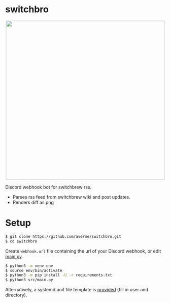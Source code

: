 # switchbro

<p align="center"><img src="https://i.imgur.com/EXSL1i6.png" height=500></p>

Discord webhook bot for switchbrew rss.
+ Parses rss feed from switchbrew wiki and post updates.
+ Renders diff as png

# Setup
```sh
$ git clone https://github.com/averne/switchbro.git
$ cd switchbro
```
Create `webhook.url` file containing the url of your Discord webhook, or edit [main.py](https://github.com/averne/switchbro/blob/master/src/main.py).
```sh
$ python3 -m venv env
$ source env/bin/activate
$ python3 -m pip install -U -r requirements.txt
$ python3 src/main.py
```
Alternatively, a systemd unit file template is [provided](https://github.com/averne/switchbro/blob/master/res/switchbro.service) (fill in user and directory).
